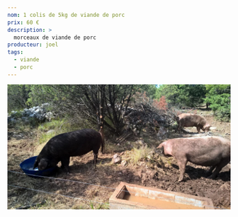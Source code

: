 ```yaml
---
nom: 1 colis de 5kg de viande de porc
prix: 60 €
description: >
  morceaux de viande de porc
producteur: joel
tags: 
  - viande
  - porc
---
```


![porc](./media/porc.jpg)